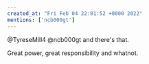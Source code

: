 ```yaml
---
created_at: "Fri Feb 04 22:01:52 +0000 2022"
mentions: ['ncb000gt']
---
```


@TyreseMill4 @ncb000gt and there's that.

Great power, great responsibility and whatnot.
